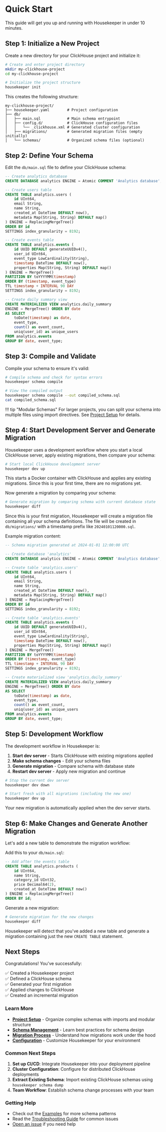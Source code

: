 # Quick Start

This guide will get you up and running with Housekeeper in under 10 minutes.

## Step 1: Initialize a New Project

Create a new directory for your ClickHouse project and initialize it:

```bash
# Create and enter project directory
mkdir my-clickhouse-project
cd my-clickhouse-project

# Initialize the project structure
housekeeper init
```

This creates the following structure:

```
my-clickhouse-project/
├── housekeeper.yaml        # Project configuration
├── db/
│   ├── main.sql            # Main schema entrypoint
│   ├── config.d/           # ClickHouse configuration files
│   │   └── _clickhouse.xml # Generated cluster configuration
│   ├── migrations/         # Generated migration files (empty initially)
│   └── schemas/            # Organized schema files (optional)
```

## Step 2: Define Your Schema

Edit the `db/main.sql` file to define your ClickHouse schema:

```sql
-- Create analytics database
CREATE DATABASE analytics ENGINE = Atomic COMMENT 'Analytics database';

-- Create users table
CREATE TABLE analytics.users (
    id UInt64,
    email String,
    name String,
    created_at DateTime DEFAULT now(),
    metadata Map(String, String) DEFAULT map()
) ENGINE = ReplacingMergeTree()
ORDER BY id
SETTINGS index_granularity = 8192;

-- Create events table  
CREATE TABLE analytics.events (
    id UUID DEFAULT generateUUIDv4(),
    user_id UInt64,
    event_type LowCardinality(String),
    timestamp DateTime DEFAULT now(),
    properties Map(String, String) DEFAULT map()
) ENGINE = MergeTree()
PARTITION BY toYYYYMM(timestamp)
ORDER BY (timestamp, event_type)
TTL timestamp + INTERVAL 90 DAY
SETTINGS index_granularity = 8192;

-- Create daily summary view
CREATE MATERIALIZED VIEW analytics.daily_summary
ENGINE = MergeTree() ORDER BY date
AS SELECT 
    toDate(timestamp) as date,
    event_type,
    count() as event_count,
    uniq(user_id) as unique_users
FROM analytics.events
GROUP BY date, event_type;
```

## Step 3: Compile and Validate

Compile your schema to ensure it's valid:

```bash
# Compile schema and check for syntax errors
housekeeper schema compile

# View the compiled output
housekeeper schema compile --out compiled_schema.sql
cat compiled_schema.sql
```

!!! tip "Modular Schemas"
    For larger projects, you can split your schema into multiple files using import directives. See [Project Setup](project-setup.md) for details.

## Step 4: Start Development Server and Generate Migration

Housekeeper uses a development workflow where you start a local ClickHouse server, apply existing migrations, then compare your schema:

```bash
# Start local ClickHouse development server
housekeeper dev up
```

This starts a Docker container with ClickHouse and applies any existing migrations. Since this is your first time, there are no migrations yet.

Now generate a migration by comparing your schema:

```bash
# Generate migration by comparing schema with current database state
housekeeper diff
```

Since this is your first migration, Housekeeper will create a migration file containing all your schema definitions. The file will be created in `db/migrations/` with a timestamp prefix like `20240101120000.sql`.

Example migration content:
```sql
-- Schema migration generated at 2024-01-01 12:00:00 UTC

-- Create database 'analytics'
CREATE DATABASE analytics ENGINE = Atomic COMMENT 'Analytics database';

-- Create table 'analytics.users'
CREATE TABLE analytics.users (
    id UInt64,
    email String,
    name String,
    created_at DateTime DEFAULT now(),
    metadata Map(String, String) DEFAULT map()
) ENGINE = ReplacingMergeTree()
ORDER BY id
SETTINGS index_granularity = 8192;

-- Create table 'analytics.events'
CREATE TABLE analytics.events (
    id UUID DEFAULT generateUUIDv4(),
    user_id UInt64,
    event_type LowCardinality(String),
    timestamp DateTime DEFAULT now(),
    properties Map(String, String) DEFAULT map()
) ENGINE = MergeTree()
PARTITION BY toYYYYMM(timestamp)
ORDER BY (timestamp, event_type)
TTL timestamp + INTERVAL 90 DAY
SETTINGS index_granularity = 8192;

-- Create materialized view 'analytics.daily_summary'
CREATE MATERIALIZED VIEW analytics.daily_summary
ENGINE = MergeTree() ORDER BY date
AS SELECT 
    toDate(timestamp) as date,
    event_type,
    count() as event_count,
    uniq(user_id) as unique_users
FROM analytics.events
GROUP BY date, event_type;
```

## Step 5: Development Workflow

The development workflow in Housekeeper is:

1. **Start dev server** - Starts ClickHouse with existing migrations applied
2. **Make schema changes** - Edit your schema files  
3. **Generate migration** - Compare schema with database state
4. **Restart dev server** - Apply new migration and continue

```bash
# Stop the current dev server
housekeeper dev down

# Start fresh with all migrations (including the new one)
housekeeper dev up
```

Your new migration is automatically applied when the dev server starts.

## Step 6: Make Changes and Generate Another Migration

Let's add a new table to demonstrate the migration workflow:

Add this to your `db/main.sql`:

```sql
-- Add after the events table
CREATE TABLE analytics.products (
    id UInt64,
    name String,
    category_id UInt32,
    price Decimal64(2),
    created_at DateTime DEFAULT now()
) ENGINE = ReplacingMergeTree()
ORDER BY id;
```

Generate a new migration:

```bash
# Generate migration for the new changes
housekeeper diff
```

Housekeeper will detect that you've added a new table and generate a migration containing just the new `CREATE TABLE` statement.

## Next Steps

Congratulations! You've successfully:

✅ Created a Housekeeper project  
✅ Defined a ClickHouse schema  
✅ Generated your first migration  
✅ Applied changes to ClickHouse  
✅ Created an incremental migration  

### Learn More

- **[Project Setup](project-setup.md)** - Organize complex schemas with imports and modular structure
- **[Schema Management](../user-guide/schema-management.md)** - Learn best practices for schema design
- **[Migration Process](../user-guide/migration-process.md)** - Understand how migrations work under the hood
- **[Configuration](../user-guide/configuration.md)** - Customize Housekeeper for your environment

### Common Next Steps

1. **Set up CI/CD**: Integrate Housekeeper into your deployment pipeline
2. **Cluster Configuration**: Configure for distributed ClickHouse deployments
3. **Extract Existing Schema**: Import existing ClickHouse schemas using `housekeeper schema dump`
4. **Team Workflow**: Establish schema change processes with your team

### Getting Help

- Check out the [Examples](../examples/basic-schema.md) for more schema patterns
- Read the [Troubleshooting Guide](../advanced/troubleshooting.md) for common issues
- [Open an issue](https://github.com/pseudomuto/housekeeper/issues) if you need help